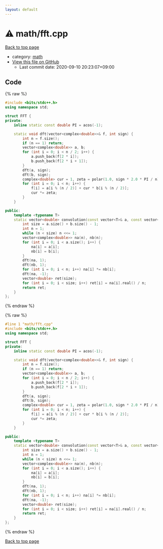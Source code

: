 ```yaml
---
layout: default
---
```


<!-- mathjax config similar to math.stackexchange -->
<script type="text/javascript" async
  src="https://cdnjs.cloudflare.com/ajax/libs/mathjax/2.7.5/MathJax.js?config=TeX-MML-AM_CHTML">
</script>
<script type="text/x-mathjax-config">
  MathJax.Hub.Config({
    TeX: { equationNumbers: { autoNumber: "AMS" }},
    tex2jax: {
      inlineMath: [ ['$','$'] ],
      processEscapes: true
    },
    "HTML-CSS": { matchFontHeight: false },
    displayAlign: "left",
    displayIndent: "2em"
  });
</script>

<script type="text/javascript" src="https://cdnjs.cloudflare.com/ajax/libs/jquery/3.4.1/jquery.min.js"></script>
<script src="https://cdn.jsdelivr.net/npm/jquery-balloon-js@1.1.2/jquery.balloon.min.js" integrity="sha256-ZEYs9VrgAeNuPvs15E39OsyOJaIkXEEt10fzxJ20+2I=" crossorigin="anonymous"></script>
<script type="text/javascript" src="../../assets/js/copy-button.js"></script>
<link rel="stylesheet" href="../../assets/css/copy-button.css" />


# :warning: math/fft.cpp

<a href="../../index.html">Back to top page</a>

* category: <a href="../../index.html#7e676e9e663beb40fd133f5ee24487c2">math</a>
* <a href="{{ site.github.repository_url }}/blob/master/math/fft.cpp">View this file on GitHub</a>
    - Last commit date: 2020-09-10 20:23:07+09:00




## Code

<a id="unbundled"></a>
{% raw %}
```cpp
#include <bits/stdc++.h>
using namespace std;

struct FFT {
private:
    inline static const double PI = acos(-1);

    static void dft(vector<complex<double>>& f, int sign) {
        int n = f.size();
        if (n == 1) return;
        vector<complex<double>> a, b;
        for (int i = 0; i < n / 2; i++) {
            a.push_back(f[2 * i]);
            b.push_back(f[2 * i + 1]);
        }
        dft(a, sign);
        dft(b, sign);
        complex<double> cur = 1, zeta = polar(1.0, sign * 2.0 * PI / n);
        for (int i = 0; i < n; i++) {
            f[i] = a[i % (n / 2)] + cur * b[i % (n / 2)];
            cur *= zeta;
        }
    }

public:
    template <typename T>
    static vector<double> convolution(const vector<T>& a, const vector<T>& b) {
        int size = a.size() + b.size() - 1;
        int n = 1;
        while (n < size) n <<= 1;
        vector<complex<double>> na(n), nb(n);
        for (int i = 0; i < a.size(); i++) {
            na[i] = a[i];
            nb[i] = b[i];
        }
        dft(na, 1);
        dft(nb, 1);
        for (int i = 0; i < n; i++) na[i] *= nb[i];
        dft(na, -1);
        vector<double> ret(size);
        for (int i = 0; i < size; i++) ret[i] = na[i].real() / n;
        return ret;
    }
};
```
{% endraw %}

<a id="bundled"></a>
{% raw %}
```cpp
#line 1 "math/fft.cpp"
#include <bits/stdc++.h>
using namespace std;

struct FFT {
private:
    inline static const double PI = acos(-1);

    static void dft(vector<complex<double>>& f, int sign) {
        int n = f.size();
        if (n == 1) return;
        vector<complex<double>> a, b;
        for (int i = 0; i < n / 2; i++) {
            a.push_back(f[2 * i]);
            b.push_back(f[2 * i + 1]);
        }
        dft(a, sign);
        dft(b, sign);
        complex<double> cur = 1, zeta = polar(1.0, sign * 2.0 * PI / n);
        for (int i = 0; i < n; i++) {
            f[i] = a[i % (n / 2)] + cur * b[i % (n / 2)];
            cur *= zeta;
        }
    }

public:
    template <typename T>
    static vector<double> convolution(const vector<T>& a, const vector<T>& b) {
        int size = a.size() + b.size() - 1;
        int n = 1;
        while (n < size) n <<= 1;
        vector<complex<double>> na(n), nb(n);
        for (int i = 0; i < a.size(); i++) {
            na[i] = a[i];
            nb[i] = b[i];
        }
        dft(na, 1);
        dft(nb, 1);
        for (int i = 0; i < n; i++) na[i] *= nb[i];
        dft(na, -1);
        vector<double> ret(size);
        for (int i = 0; i < size; i++) ret[i] = na[i].real() / n;
        return ret;
    }
};

```
{% endraw %}

<a href="../../index.html">Back to top page</a>

